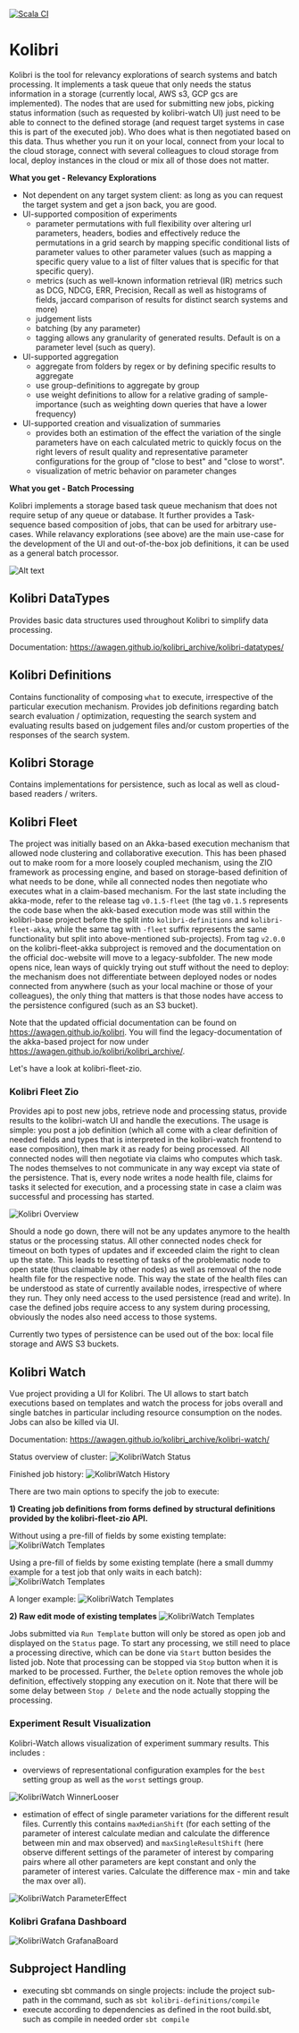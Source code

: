 [![Scala CI](https://github.com/awagen/kolibri/actions/workflows/scala.yml/badge.svg?event=push)](https://github.com/awagen/kolibri/actions/workflows/scala.yml)

# Kolibri
Kolibri is the tool for relevancy explorations of search systems and batch processing.
It implements a task queue that only needs the status information in a storage (currently local, AWS s3, GCP gcs are implemented).
The nodes that are used for submitting new jobs, picking status information (such as requested by kolibri-watch UI) just need to be 
able to connect to the defined storage (and request target systems in case this is part of the executed job). Who does what is then negotiated based on this data.
Thus whether you run it on your local, connect from your local to the cloud storage, connect with several colleagues to cloud storage from local,
deploy instances in the cloud or mix all of those does not matter.

**What you get - Relevancy Explorations**
- Not dependent on any target system client: as long as you can request the target system and get a json back,
  you are good.
- UI-supported composition of experiments
  - parameter permutations with full flexibility over altering url parameters, headers, bodies and effectively reduce the permutations
    in a grid search by mapping specific conditional lists of parameter values to other parameter values
    (such as mapping a specific query value to a list of filter values that is specific for that specific query).
  - metrics (such as well-known information retrieval (IR) metrics such as DCG, NDCG, ERR, Precision, Recall as well 
    as histograms of fields, jaccard comparison of results for distinct search systems and more)
  - judgement lists
  - batching (by any parameter)
  - tagging allows any granularity of generated results. Default is on a parameter level (such as query).
- UI-supported aggregation 
  - aggregate from folders by regex or by defining specific results to aggregate
  - use group-definitions to aggregate by group
  - use weight definitions to allow for a relative grading of sample-importance (such as weighting down queries that
    have a lower frequency)
- UI-supported creation and visualization of summaries
  - provides both an estimation of the effect the variation of the single parameters have on each calculated metric to quickly focus on the 
    right levers of result quality and representative parameter configurations for the group of "close to best" and "close to worst".
  - visualization of metric behavior on parameter changes


**What you get - Batch Processing**

Kolibri implements a storage based task queue mechanism that does not require setup of any queue or database.
It further provides a Task-sequence based composition of jobs, that can be used for arbitrary use-cases.
While relavancy explorations (see above) are the main use-case for the development of the UI and out-of-the-box
job definitions, it can be used as a general batch processor.


![Alt text](images/kolibri.svg?raw=true "Kolibri")

## Kolibri DataTypes
Provides basic data structures used throughout Kolibri to simplify data
processing.

Documentation: <https://awagen.github.io/kolibri_archive/kolibri-datatypes/>

## Kolibri Definitions
Contains functionality of composing ```what``` to execute, irrespective of the particular execution mechanism.
Provides job definitions regarding batch search evaluation / optimization, requesting the search system
and evaluating results based on judgement files and/or custom properties
of the responses of the search system.

## Kolibri Storage
Contains implementations for persistence, such as local as well as cloud-based readers / writers.

## Kolibri Fleet
The project was initially based on an Akka-based execution mechanism that allowed node clustering and 
collaborative execution. This has been phased out to make room for a more loosely coupled mechanism,
using the ZIO framework as processing engine, and based on storage-based definition of what needs to be done,
while all connected nodes then negotiate who executes what in a claim-based mechanism.
For the last state including the akka-mode, refer to the release tag ```v0.1.5-fleet``` (the tag ```v0.1.5``` represents
the code base when the akk-based execution mode was still within the kolibri-base project before the split into 
```kolibri-definitions``` and ```kolibri-fleet-akka```, while the same tag with ```-fleet``` suffix represents the 
same functionality but split into above-mentioned sub-projects).
From tag ```v2.0.0``` on the kolibri-fleet-akka subproject is removed and the documentation on the official doc-website 
will move to a legacy-subfolder.
The new mode opens nice, lean ways of quickly trying out stuff without the need to deploy: the mechanism does not differentiate
between deployed nodes or nodes connected from anywhere (such as your local machine or those of your colleagues), 
the only thing that matters is that those nodes have access to the persistence configured (such as an S3 bucket).

Note that the updated official documentation can be found on <https://awagen.github.io/kolibri>.
You will find the legacy-documentation of the akka-based project for now under
<https://awagen.github.io/kolibri/kolibri_archive/>.

Let's have a look at kolibri-fleet-zio.

### Kolibri Fleet Zio
Provides api to post new jobs, retrieve node and processing status, provide results to the kolibri-watch UI 
and handle the executions. The usage is simple: you post a job definition (which all come with a clear definition
of needed fields and types that is interpreted in the kolibri-watch frontend to ease composition),
then mark it as ready for being processed. All connected nodes will then negotiate via claims who computes which
task. The nodes themselves to not communicate in any way except via state of the persistence.
That is, every node writes a node health file, claims for tasks it selected for execution, and a processing state
in case a claim was successful and processing has started.

![Kolibri Overview](docs_material/kolibri_overview.png?raw=true "Kolibri Overview")

Should a node go down, there will not be any updates anymore to the health status or the processing status.
All other connected nodes check for timeout on both types of updates and if exceeded claim the right to clean up
the state. This leads to resetting of tasks of the problematic node to open state (thus claimable by other nodes)
as well as removal of the node health file for the respective node. This way the state of the health files can
be understood as state of currently available nodes, irrespective of where they run.
They only need access to the used persistence (read and write). In case the defined jobs require access to any
system during processing, obviously the nodes also need access to those systems.

Currently two types of persistence can be used out of the box: local file storage and AWS S3 buckets.



## Kolibri Watch
Vue project providing a UI for Kolibri.
The UI allows to start batch executions based on templates and watch the process for jobs overall
and single batches in particular including resource consumption on the nodes.
Jobs can also be killed via UI.

Documentation: <https://awagen.github.io/kolibri_archive/kolibri-watch/>

Status overview of cluster:
![KolibriWatch Status](images/Status.png?raw=true "KolibriWatch Status")

Finished job history:
![KolibriWatch History](images/History.png?raw=true "KolibriWatch Finished Jobs")

There are two main options to specify the job to execute:

**1) Creating job definitions from forms defined by structural definitions provided by the kolibri-fleet-zio API.**

Without using a pre-fill of fields by some existing template:
![KolibriWatch Templates](images/Create_Form_Empty.png?raw=true "KolibriWatch Form1")

Using a pre-fill of fields by some existing template (here a small dummy example for a test job that only waits in each batch):
![KolibriWatch Templates](images/Create_Form_SmallExample.png?raw=true "KolibriWatch Form2")

A longer example:
![KolibriWatch Templates](images/Create_Form_FillIn_Template.png?raw=true "KolibriWatch Form3")


**2) Raw edit mode of existing templates**
![KolibriWatch Templates](images/Create_Raw_Template_Edit.png?raw=true "KolibriWatch Form4")


Jobs submitted via ```Run Template``` button will only be stored as open job and displayed on the ```Status``` page.
To start any processing, we still need to place a processing directive, which can be done via ```Start``` button 
besides the listed job. Note that processing can be stopped via ```Stop``` button when it is marked to be processed.
Further, the ```Delete``` option removes the whole job definition, effectively stopping any execution on it.
Note that there will be some delay between ```Stop / Delete``` and the node actually stopping the processing.

### Experiment Result Visualization
Kolibri-Watch allows visualization of experiment summary results.
This includes :

- overviews of representational configuration examples for the `best` setting group as well as
the `worst` settings group.

![KolibriWatch WinnerLooser](images/KolibriUIWinnerLooserConfigs.png?raw=true "KolibriWatch WinnerLooser Configs")

- estimation of effect of single parameter variations for the different result files. Currently this contains 
`maxMedianShift` (for each setting of the parameter of interest calculate median and calculate the difference between min and max observed) 
and `maxSingleResultShift` (here observe different settings of the parameter of interest by comparing pairs where all other parameters
are kept constant and only the parameter of interest varies. Calculate the difference max - min and take the max over all). 

![KolibriWatch ParameterEffect](images/KolibriUIParameterEffect.png?raw=true "KolibriWatch Parameter Effect")


### Kolibri Grafana Dashboard

![KolibriWatch GrafanaBoard](images/KolibriGrafanaBoard.png?raw=true "KolibriWatch GrafanaBoard")


  
## Subproject Handling
- executing sbt commands on single projects: include the project sub-path
in the command, such as ```sbt kolibri-definitions/compile```
- execute according to dependencies as defined in the root build.sbt, such as
compile in needed order ```sbt compile```

